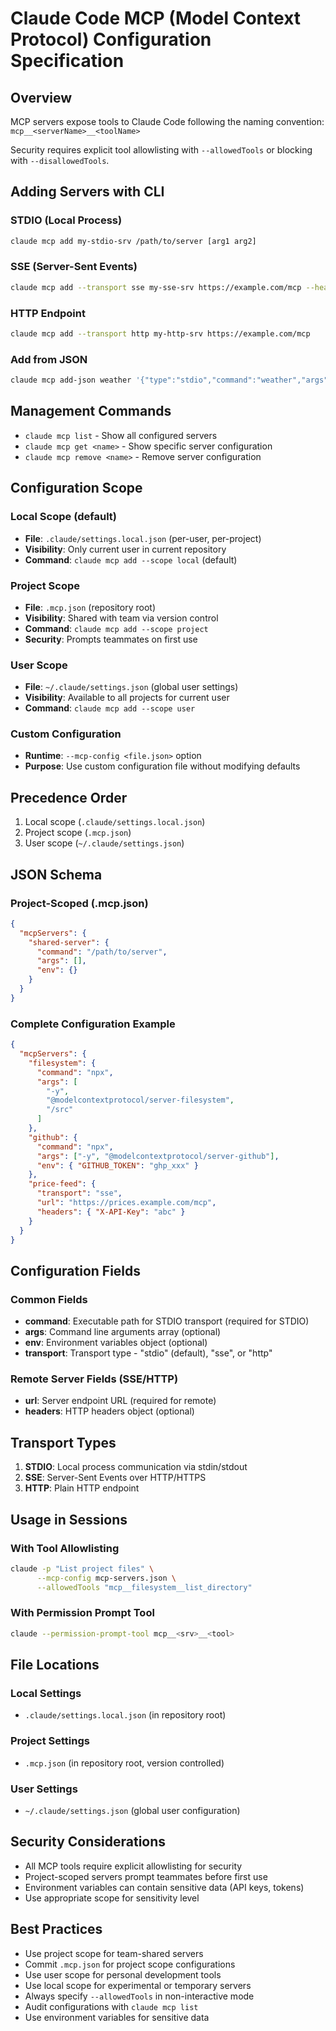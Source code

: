 # Claude Code MCP (Model Context Protocol) Configuration Specification

## Overview
MCP servers expose tools to Claude Code following the naming convention: `mcp__<serverName>__<toolName>`

Security requires explicit tool allowlisting with `--allowedTools` or blocking with `--disallowedTools`.

## Adding Servers with CLI

### STDIO (Local Process)
```bash
claude mcp add my-stdio-srv /path/to/server [arg1 arg2]
```

### SSE (Server-Sent Events)
```bash
claude mcp add --transport sse my-sse-srv https://example.com/mcp --header 'X-API-Key:123'
```

### HTTP Endpoint
```bash
claude mcp add --transport http my-http-srv https://example.com/mcp
```

### Add from JSON
```bash
claude mcp add-json weather '{"type":"stdio","command":"weather","args":["--units","metric"]}'
```

## Management Commands
- `claude mcp list` - Show all configured servers
- `claude mcp get <name>` - Show specific server configuration
- `claude mcp remove <name>` - Remove server configuration

## Configuration Scope

### Local Scope (default)
- **File**: `.claude/settings.local.json` (per-user, per-project)
- **Visibility**: Only current user in current repository
- **Command**: `claude mcp add --scope local` (default)

### Project Scope
- **File**: `.mcp.json` (repository root)
- **Visibility**: Shared with team via version control
- **Command**: `claude mcp add --scope project`
- **Security**: Prompts teammates on first use

### User Scope
- **File**: `~/.claude/settings.json` (global user settings)
- **Visibility**: Available to all projects for current user
- **Command**: `claude mcp add --scope user`

### Custom Configuration
- **Runtime**: `--mcp-config <file.json>` option
- **Purpose**: Use custom configuration file without modifying defaults

## Precedence Order
1. Local scope (`.claude/settings.local.json`)
2. Project scope (`.mcp.json`)
3. User scope (`~/.claude/settings.json`)

## JSON Schema

### Project-Scoped (.mcp.json)
```json
{
  "mcpServers": {
    "shared-server": {
      "command": "/path/to/server",
      "args": [],
      "env": {}
    }
  }
}
```

### Complete Configuration Example
```json
{
  "mcpServers": {
    "filesystem": {
      "command": "npx",
      "args": [
        "-y",
        "@modelcontextprotocol/server-filesystem",
        "/src"
      ]
    },
    "github": {
      "command": "npx",
      "args": ["-y", "@modelcontextprotocol/server-github"],
      "env": { "GITHUB_TOKEN": "ghp_xxx" }
    },
    "price-feed": {
      "transport": "sse",
      "url": "https://prices.example.com/mcp",
      "headers": { "X-API-Key": "abc" }
    }
  }
}
```

## Configuration Fields

### Common Fields
- **command**: Executable path for STDIO transport (required for STDIO)
- **args**: Command line arguments array (optional)
- **env**: Environment variables object (optional)
- **transport**: Transport type - "stdio" (default), "sse", or "http"

### Remote Server Fields (SSE/HTTP)
- **url**: Server endpoint URL (required for remote)
- **headers**: HTTP headers object (optional)

## Transport Types
1. **STDIO**: Local process communication via stdin/stdout
2. **SSE**: Server-Sent Events over HTTP/HTTPS
3. **HTTP**: Plain HTTP endpoint

## Usage in Sessions

### With Tool Allowlisting
```bash
claude -p "List project files" \
      --mcp-config mcp-servers.json \
      --allowedTools "mcp__filesystem__list_directory"
```

### With Permission Prompt Tool
```bash
claude --permission-prompt-tool mcp__<srv>__<tool>
```

## File Locations

### Local Settings
- `.claude/settings.local.json` (in repository root)

### Project Settings  
- `.mcp.json` (in repository root, version controlled)

### User Settings
- `~/.claude/settings.json` (global user configuration)

## Security Considerations
- All MCP tools require explicit allowlisting for security
- Project-scoped servers prompt teammates before first use
- Environment variables can contain sensitive data (API keys, tokens)
- Use appropriate scope for sensitivity level

## Best Practices
- Use project scope for team-shared servers
- Commit `.mcp.json` for project scope configurations
- Use user scope for personal development tools
- Use local scope for experimental or temporary servers
- Always specify `--allowedTools` in non-interactive mode
- Audit configurations with `claude mcp list`
- Use environment variables for sensitive data